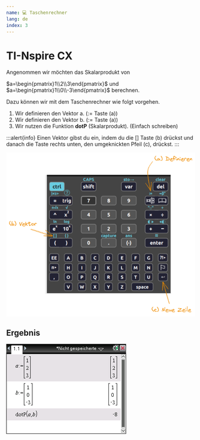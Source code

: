 ```yaml
---
name: 💻 Taschenrechner
lang: de
index: 3
---
```


# TI-Nspire CX

Angenommen wir möchten das Skalarprodukt von

$a=\begin{pmatrix}1\\2\\3\end{pmatrix}$ und
$a=\begin{pmatrix}1\\0\\-3\end{pmatrix}$ berechnen.

Dazu können wir mit dem Taschenrechner wie folgt vorgehen.

1. Wir definieren den Vektor a. ($:=$ Taste (a))
2. Wir definieren den Vektor b. ($:=$ Taste (a))
3. Wir nutzen die Funktion **dotP** (Skalarprodukt). (Einfach schreiben)

:::alert{info}
Einen Vektor gibst du ein, indem du die $[]$ Taste (b) drückst und danach die Taste rechts unten, den umgeknickten Pfeil (c), drückst.
:::

![](./ti-dotP-annotation.png)

## Ergebnis

![](./ti-dotP.jpg)
